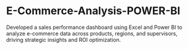 # E-Commerce-Analysis-POWER-BI
Developed a sales performance dashboard using Excel and Power BI to analyze e-commerce data across products, regions, and supervisors, driving strategic insights and ROI optimization.
